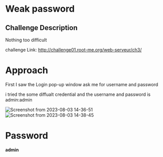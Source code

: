 # Weak password

## Challenge Description

Nothing too difficult

challenge Link: http://challenge01.root-me.org/web-serveur/ch3/

# Approach

First I saw the Login pop-up window ask me for username and password

i tried the some diffualt credential and the username and password is admin:admin 

![Screenshot from 2023-08-03 14-36-51](https://github.com/MohammedHawary/CTF-Challenges-Writeups/assets/94152045/cd48c0ca-71dc-4514-a883-63c7e48cf686)
![Screenshot from 2023-08-03 14-38-45](https://github.com/MohammedHawary/CTF-Challenges-Writeups/assets/94152045/61c43626-7b77-46d6-9d47-a0844ec79789)

# Password

**admin**
